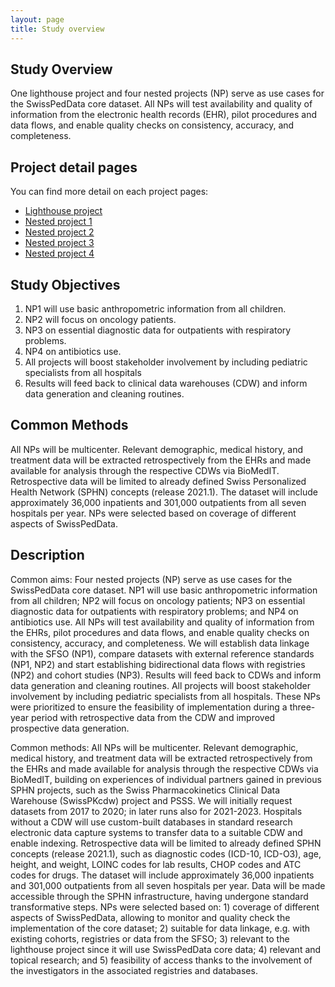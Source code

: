 ```yaml
---
layout: page
title: Study overview
---
```



## Study Overview

One lighthouse project and four nested projects (NP) serve as use cases for the SwissPedData core dataset.
All NPs will test availability and quality of information from the electronic health records (EHR), pilot procedures and data flows, and enable quality checks on consistency, accuracy, and completeness.

## Project detail pages
You can find more detail on each project pages:
* <a href="{% link lighthouse_project.md %}">Lighthouse project</a>
* <a href="{% link nested_project_1.md %}">Nested project 1</a>
* <a href="{% link nested_project_2.md %}">Nested project 2</a>
* <a href="{% link nested_project_3.md %}">Nested project 3</a>
* <a href="{% link nested_project_4.md %}">Nested project 4</a>

## Study Objectives

1. NP1 will use basic anthropometric information from all children.
2. NP2 will focus on oncology patients.
3. NP3 on essential diagnostic data for outpatients with respiratory problems.
4. NP4 on antibiotics use.
5. All projects will boost stakeholder involvement by including pediatric specialists from all hospitals
6. Results will feed back to clinical data warehouses (CDW) and inform data generation and cleaning routines.

## Common Methods

All NPs will be multicenter.
Relevant demographic, medical history, and treatment data will be extracted retrospectively from the EHRs and made available for analysis through the respective CDWs via BioMedIT.
Retrospective data will be limited to already defined Swiss Personalized Health Network (SPHN) concepts (release 2021.1).
The dataset will include approximately 36,000 inpatients and 301,000 outpatients from all seven hospitals per year.
NPs were selected based on coverage of different aspects of SwissPedData.

## Description
Common aims: Four nested projects (NP) serve as use cases for the SwissPedData core dataset. NP1 will use basic anthropometric information from all children; NP2 will focus on oncology patients; NP3 on essential diagnostic data for outpatients with respiratory problems; and NP4 on antibiotics use. All NPs will test availability and quality of information from the EHRs, pilot procedures and data flows, and enable quality checks on consistency, accuracy, and completeness. We will establish data linkage with the SFSO (NP1), compare datasets with external reference standards (NP1, NP2) and start establishing bidirectional data flows with registries (NP2) and cohort studies (NP3). Results will feed back to CDWs and inform data generation and cleaning routines. All projects will boost stakeholder involvement by including pediatric specialists from all hospitals. These NPs were prioritized to ensure the feasibility of implementation during a three-year period with retrospective data from the CDW and improved prospective data generation.


Common methods: All NPs will be multicenter. Relevant demographic, medical history, and treatment data will be extracted retrospectively from the EHRs and made available for analysis through the respective CDWs via BioMedIT, building on experiences of individual partners gained in previous SPHN projects, such as the Swiss Pharmacokinetics Clinical Data Warehouse (SwissPKcdw) project and PSSS. We will initially request datasets from 2017 to 2020; in later runs also for 2021-2023. Hospitals without a CDW will use custom-built databases in standard research electronic data capture systems to transfer data to a suitable CDW and enable indexing. Retrospective data will be limited to already defined SPHN concepts (release 2021.1), such as diagnostic codes (ICD-10, ICD-O3), age, height, and weight, LOINC codes for lab results, CHOP codes and ATC codes for drugs. The dataset will include approximately 36,000 inpatients and 301,000 outpatients from all seven hospitals per year. Data will be made accessible through the SPHN infrastructure, having undergone standard transformative steps. NPs were selected based on: 1) coverage of different aspects of SwissPedData, allowing to monitor and quality check the implementation of the core dataset; 2) suitable for data linkage, e.g. with existing cohorts, registries or data from the SFSO; 3) relevant to the lighthouse project since it will use SwissPedData core data; 4) relevant and topical research; and 5) feasibility of access thanks to the involvement of the investigators in the associated registries and databases.


